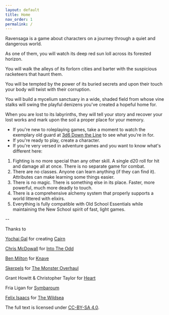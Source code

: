 ```yaml
---
layout: default
title: Home
nav_order: 1
permalink: /
---
```


Ravensaga is a game about characters on a journey through a quiet and dangerous world.

As one of them, you will watch its deep red sun loll across its forested horizon.

You will walk the alleys of its forlorn cities and barter with the suspicious racketeers that haunt them.

You will be tempted by the power of its buried secrets and upon their touch your body will twist with their corruption.

You will build a mycelium sanctuary in a wide, shaded field from whose vine stalks will swing the playful denizens you've created a hopeful home for.

When you are lost to its labyrinths, they will tell your story and recover your lost works and mark upon the soil a proper place for your memory.

- If you're new to roleplaying games, take a moment to watch the exemplary old guard at [3d6 Down the Line](https://www.youtube.com/watch?v=UL0rYJw-Q9M&list=PLtBYin1uOBmCs1hSQQqxesYPbod7Y5Cfq) to see what you're in for.
- If you're ready to play, create a character.
- If you're very versed in adventure games and you want to know what's different here:
1. Fighting is no more special than any other skill. A single d20 roll for hit and damage all at once. There is no separate game for combat.
2. There are no classes. Anyone can learn anything (if they can find it). Attributes can make learning some things easier.
3. There is no magic. There is something else in its place. Faster, more powerful, much more deadly to touch.
4. There is a comprehensive alchemy system that properly supports a world littered with elixirs.
5. Everything is fully compatible with Old School Essentials while maintaining the New School spirit of fast, light games.

--

Thanks to

[Yochai Gal](https://newschoolrevolution.com) for creating [Cairn](https://cairnrpg.com/)

[Chris McDowall](https://www.bastionland.com/) for [Into The Odd](https://chrismcdee.itch.io/electric-bastionland)

[Ben Milton](https://www.youtube.com/@QuestingBeast) for [Knave](https://www.drivethrurpg.com/product/250888/Knave)

[Skerpels](https://coinsandscrolls.blogspot.com/) for [The Monster Overhaul](https://preview.drivethrurpg.com/en/product/421868/the-monster-overhaul)

Grant Howitt & Christopher Taylor for [Heart](https://rowanrookanddecard.com/product/heart-the-city-beneath-rpg/)

Fria Ligan for [Symbaroum](https://freeleaguepublishing.com/games/symbaroum/)

[Felix Isaacs](https://twitter.com/isaacs_felix) for [The Wildsea](https://felixisaacs.itch.io/)


The full text is licensed under [CC-BY-SA 4.0](https://creativecommons.org/licenses/by-sa/4.0/).  
